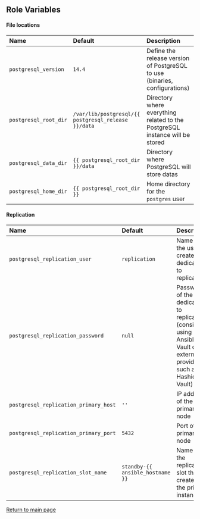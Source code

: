 Role Variables
--------------

#### File locations

| Name                              | Default                      | Description                                                      |
| :-------------------------------- | :--------------------------- | :--------------------------------------------------------------- |
| `postgresql_version`              | `14.4`                       | Define the release version of PostgreSQL to use (binaries, configurations) |
| `postgresql_root_dir`             | `/var/lib/postgresql/{{ postgresql_release }}/data`| Directory where everything related to the PostgreSQL instance will be stored |
| `postgresql_data_dir`             | `{{ postgresql_root_dir }}/data`   | Directory where PostgreSQL will store datas                |
| `postgresql_home_dir`             | `{{ postgresql_root_dir }}`  | Home directory for the `postgres` user                           |

#### Replication

| Name                              | Default                      | Description                                                      |
| :-------------------------------- | :--------------------------- | :--------------------------------------------------------------- |
| `postgresql_replication_user`     | `replication`                | Name of the user to create dedicated to replication              |
| `postgresql_replication_password` | `null`                       | Password of the user dedicated to replication (consider using Ansible Vault or external provider such as Hashicorp Vault) |
| `postgresql_replication_primary_host` | `''`                     | IP address of the primary node                                   |
| `postgresql_replication_primary_port` | `5432`                   | Port of the primary node                                         |
| `postgresql_replication_slot_name`| `standby-{{ ansible_hostname }}` | Name of the replication slot the create on the primary instance |

[Return to main page](../README.md)